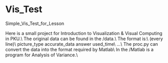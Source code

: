 # Vis_Test
Simple_Vis_Test_for_Lesson

Here is a small project for Introduction to Visualization & Visual Computing in PKU.\\
The original data can be found in the /data.\\
The format is:\\
  (every line)\\
  picture_type accurate_data answer used_time\\
  ...\\
The proc.py can convert the data into the format required by Matlab\\
In the /Matlab is a program for Analysis of Variance.\\
